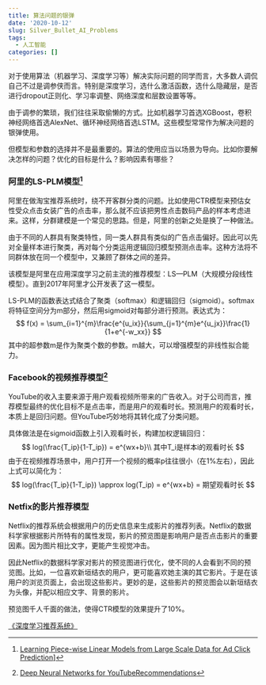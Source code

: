 ```yaml
---
title: 算法问题的银弹
date: '2020-10-12'
slug: Silver_Bullet_AI_Problems
tags:
  - 人工智能
categories: []
---
```




对于使用算法（机器学习、深度学习等）解决实际问题的同学而言，大多数人调侃自己不过是调参侠而言。特别是深度学习，选什么激活函数，选什么隐藏层，是否进行dropout正则化、学习率调整、网络深度和层数设置等等。

由于调参的繁琐，我们往往采取偷懒的方式。比如机器学习首选XGBoost，卷积神经网络首选AlexNet、循环神经网络首选LSTM。这些模型常常作为解决问题的银弹使用。

但模型和参数的选择并不是最重要的。算法的使用应当以场景为导向。比如你要解决怎样的问题？优化的目标是什么？影响因素有哪些？

### 阿里的LS-PLM模型[^1]

阿里在做淘宝推荐系统时，绕不开客群分类的问题。比如使用CTR模型来预估女性受众点击女装广告的点击率，那么就不应该把男性点击数码产品的样本考虑进来。这样，分群建模是一个常见的思路。但是，阿里的创新之处是换了一种做法。

由于不同的人群具有聚类特性，同一类人群具有类似的广告点击偏好。因此可以先对全量样本进行聚类，再对每个分类运用逻辑回归模型预测点击率。这种方法将不同群体放在同一个模型中，又兼顾了群体之间的差异。

该模型是阿里在应用深度学习之前主流的推荐模型：LS—PLM（大规模分段线性模型）。直到2017年阿里才公开发表了这一模型。

LS-PLM的函数表达式结合了聚类（softmax）和逻辑回归（sigmoid）。softmax将特征空间分为m部分，然后用sigmoid对每部分进行预测。表达式为：
$$
f(x) = \sum_{i=1}^{m}\frac{e^{u_ix}}{\sum_{j=1}^{m}e^{u_jx}}\frac{1}{1+e^{-w_xx}}
$$
其中的超参数m是作为聚类个数的参数。m越大，可以增强模型的非线性拟合能力。

### Facebook的视频推荐模型[^2]

YouTube的收入主要来源于用户观看视频所带来的广告收入。对于公司而言，推荐模型最终的优化目标不是点击率，而是用户的观看时长。预测用户的观看时长，本质上是回归问题。但YouTube巧妙地将其转化成了分类问题。

具体做法是在sigmoid函数上引入观看时长，构建加权逻辑回归：
$$
log(\frac{T_ip}{1-T_ip}) = e^{wx+b}\\
其中T_i是样本i的观看时长
$$
由于在视频推荐场景中，用户打开一个视频的概率p往往很小（在1%左右），因此上式可以简化为：
$$
log(\frac{T_ip}{1-T_ip}) \approx log(T_ip) = e^{wx+b} = 期望观看时长
$$

### Netfix的影片推荐模型

Netflix的推荐系统会根据用户的历史信息来生成影片的推荐列表。Netflix的数据科学家根据影片所特有的属性发现，影片的预览图是影响用户是否点击影片的重要因素。因为图片相比文字，更能产生视觉冲击。

因此Netflix的数据科学家对影片的预览图进行优化，使不同的人会看到不同的预览图。比如，一位喜欢新垣结衣的用户，更可能喜欢她主演的其它影片。于是在该用户的浏览页面上，会出现这些影片。更妙的是，这些影片的预览图会以新垣结衣为头像，并配以相应文字、背景的影片。

预览图千人千面的做法，使得CTR模型的效果提升了10%。

[^1]:[Learning Piece-wise Linear Models from Large Scale Data for Ad Click Prediction](https://arxiv.org/abs/1704.05194)]

[^2]:[Deep Neural Networks for YouTubeRecommendations](https://static.googleusercontent.com/media/research.google.com/zh-CN//pubs/archive/45530.pdf)

[《深度学习推荐系统》](https://book.douban.com/subject/35013197/)